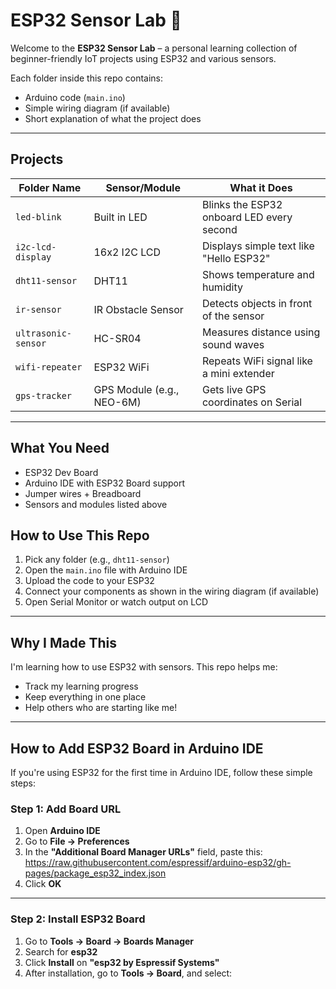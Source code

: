 # ESP32 Sensor Lab 🔧

Welcome to the **ESP32 Sensor Lab** – a personal learning collection of beginner-friendly IoT projects using ESP32 and various sensors.

Each folder inside this repo contains:
- Arduino code (`main.ino`)
- Simple wiring diagram (if available)
- Short explanation of what the project does

---

##  Projects

| Folder Name           | Sensor/Module             | What it Does                                |
|-----------------------|---------------------------|---------------------------------------------|
| `led-blink`           | Built in LED              | Blinks the ESP32 onboard LED every second   |
| `i2c-lcd-display`     | 16x2 I2C LCD              | Displays simple text like "Hello ESP32"     |
| `dht11-sensor`        | DHT11                     | Shows temperature and humidity              |
| `ir-sensor`           | IR Obstacle Sensor        | Detects objects in front of the sensor      |
| `ultrasonic-sensor`   | HC-SR04                   | Measures distance using sound waves         |
| `wifi-repeater`       | ESP32 WiFi                | Repeats WiFi signal like a mini extender    |
| `gps-tracker`         | GPS Module (e.g., NEO-6M) | Gets live GPS coordinates on Serial         |


---

## What You Need

- ESP32 Dev Board  
- Arduino IDE with ESP32 Board support  
- Jumper wires + Breadboard  
- Sensors and modules listed above



## How to Use This Repo

1. Pick any folder (e.g., `dht11-sensor`)
2. Open the `main.ino` file with Arduino IDE
3. Upload the code to your ESP32
4. Connect your components as shown in the wiring diagram (if available)
5. Open Serial Monitor or watch output on LCD

---

##  Why I Made This

I'm learning how to use ESP32 with sensors. This repo helps me:
- Track my learning progress
- Keep everything in one place
- Help others who are starting like me!

---

##  How to Add ESP32 Board in Arduino IDE

If you're using ESP32 for the first time in Arduino IDE, follow these simple steps:

### Step 1: Add Board URL

1. Open **Arduino IDE**
2. Go to **File → Preferences**
3. In the **"Additional Board Manager URLs"** field, paste this:
https://raw.githubusercontent.com/espressif/arduino-esp32/gh-pages/package_esp32_index.json
4. Click **OK**

---

### Step 2: Install ESP32 Board

1. Go to **Tools → Board → Boards Manager**
2. Search for **esp32**
3. Click **Install** on **"esp32 by Espressif Systems"**
4. After installation, go to **Tools → Board**, and select:

